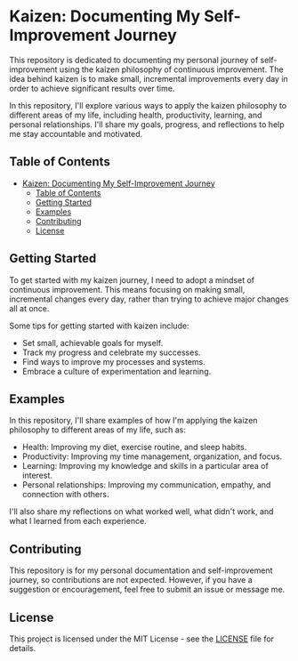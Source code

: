 # Kaizen: Documenting My Self-Improvement Journey

This repository is dedicated to documenting my personal journey of self-improvement using the kaizen philosophy of continuous improvement. The idea behind kaizen is to make small, incremental improvements every day in order to achieve significant results over time.

In this repository, I'll explore various ways to apply the kaizen philosophy to different areas of my life, including health, productivity, learning, and personal relationships. I'll share my goals, progress, and reflections to help me stay accountable and motivated.

## Table of Contents

- [Kaizen: Documenting My Self-Improvement Journey](#kaizen-documenting-my-self-improvement-journey)
  - [Table of Contents](#table-of-contents)
  - [Getting Started](#getting-started)
  - [Examples](#examples)
  - [Contributing](#contributing)
  - [License](#license)

## Getting Started

To get started with my kaizen journey, I need to adopt a mindset of continuous improvement. This means focusing on making small, incremental changes every day, rather than trying to achieve major changes all at once.

Some tips for getting started with kaizen include:

- Set small, achievable goals for myself.
- Track my progress and celebrate my successes.
- Find ways to improve my processes and systems.
- Embrace a culture of experimentation and learning.

## Examples

In this repository, I'll share examples of how I'm applying the kaizen philosophy to different areas of my life, such as:

- Health: Improving my diet, exercise routine, and sleep habits.
- Productivity: Improving my time management, organization, and focus.
- Learning: Improving my knowledge and skills in a particular area of interest.
- Personal relationships: Improving my communication, empathy, and connection with others.

I'll also share my reflections on what worked well, what didn't work, and what I learned from each experience.

## Contributing

This repository is for my personal documentation and self-improvement journey, so contributions are not expected. However, if you have a suggestion or encouragement, feel free to submit an issue or message me.

## License

This project is licensed under the MIT License - see the [LICENSE](LICENSE) file for details.
